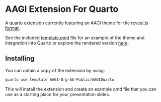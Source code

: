 # AAGI Extension For Quarto

A [quarto extension](https://quarto.org/docs/extensions/) currently featuring an AAGI theme for the [reveal.js format](https://quarto.org/docs/presentations/revealjs/).

See the included [template.qmd](template.qmd) file for an example of the theme and integration into Quarto or explore the rendered version [here](http://AAGI-Org-AU-Public.github.io/AAGIQuarto).

## Installing

You can obtain a copy of the extension by using:

```bash
quarto use template AAGI-Org-AU-Public/AAGIQuarto
```

This will install the extension and create an example qmd file that
you can use as a starting place for your presentation slides.


